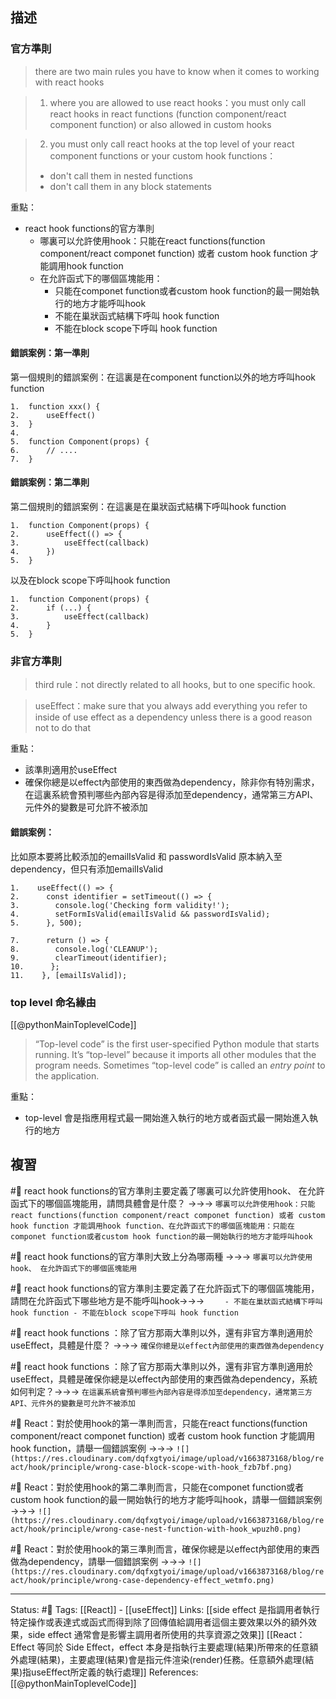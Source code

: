 ## 描述


### 官方準則
> there are two main rules you have to know when it comes to working with react hooks

> 1. where you are allowed to use react hooks：you must only call react hooks in react functions (function component/react component function) or also allowed in custom hooks

> 2. you must only call react hooks at the top level of your react component functions or your custom hook functions：
 >  - don't call them in nested functions
>   - don't call them in any block statements

  
重點：
- react hook functions的官方準則
	- 哪裏可以允許使用hook：只能在react functions(function component/react componet function) 或者 custom hook function 才能調用hook function
	- 在允許函式下的哪個區塊能用：
		- 只能在componet function或者custom hook function的最一開始執行的地方才能呼叫hook
		- 不能在巢狀函式結構下呼叫 hook function
		- 不能在block scope下呼叫 hook function



#### 錯誤案例：第一準則

第一個規則的錯誤案例：在這裏是在component function以外的地方呼叫hook function
```
1.  function xxx() {
2.      useEffect()
3.  }
4. 
5.  function Component(props) {
6.      // ....
7.  }
```



#### 錯誤案例：第二準則

第二個規則的錯誤案例：在這裏是在巢狀函式結構下呼叫hook function
```
1.  function Component(props) {
2.      useEffect(() => {
3.          useEffect(callback)
4.      })
5.  }
```

  以及在block scope下呼叫hook function
```
1.  function Component(props) {
2.      if (...) {
3.          useEffect(callback)
4.      }
5.  }
```


### 非官方準則

> third rule：not directly related to all hooks, but to one specific hook.

> useEffect：make sure that you always add everything you refer to inside of use effect as a dependency unless there is a good reason not to do that


重點：
- 該準則適用於useEffect
- 確保你總是以effect內部使用的東西做為dependency，除非你有特別需求，在這裏系統會預判哪些內部內容是得添加至dependency，通常第三方API、元件外的變數是可允許不被添加


#### 錯誤案例：

比如原本要將比較添加的emailIsValid 和 passwordIsValid 原本納入至dependency，但只有添加emailIsValid
```
1.    useEffect(() => {
2.      const identifier = setTimeout(() => {
3.        console.log('Checking form validity!');
4.        setFormIsValid(emailIsValid && passwordIsValid);
5.      }, 500);

7.      return () => {
8.        console.log('CLEANUP');
9.        clearTimeout(identifier);
10.      };
11.    }, [emailIsValid]);
```



### top level 命名緣由
[[@pythonMainToplevelCode]]
> “Top-level code” is the first user-specified Python module that starts running. It’s “top-level” because it imports all other modules that the program needs. Sometimes “top-level code” is called an _entry point_ to the application.

重點：
- top-level 會是指應用程式最一開始進入執行的地方或者函式最一開始進入執行的地方

## 複習

#🧠 react hook functions的官方準則主要定義了哪裏可以允許使用hook、 在允許函式下的哪個區塊能用，請問具體會是什麼？ ->->-> `哪裏可以允許使用hook：只能react functions(function component/react componet function) 或者 custom hook function 才能調用hook function、在允許函式下的哪個區塊能用：只能在componet function或者custom hook function的最一開始執行的地方才能呼叫hook`
<!--SR:!2023-06-01,153,250-->

#🧠 react hook functions的官方準則大致上分為哪兩種 ->->-> `哪裏可以允許使用hook、 在允許函式下的哪個區塊能用`
<!--SR:!2023-01-16,74,250-->

#🧠 react hook functions的官方準則主要定義了在允許函式下的哪個區塊能用，請問在允許函式下哪些地方是不能呼叫hook->->-> `	- 不能在巢狀函式結構下呼叫 hook function - 不能在block scope下呼叫 hook function`
<!--SR:!2023-04-21,129,250-->

#🧠 react hook functions ：除了官方那兩大準則以外，還有非官方準則適用於useEffect，具體是什麼？ ->->-> `確保你總是以effect內部使用的東西做為dependency`
<!--SR:!2023-05-01,135,250-->

#🧠 react hook functions ：除了官方那兩大準則以外，還有非官方準則適用於useEffect，具體是確保你總是以effect內部使用的東西做為dependency，系統如何判定？->->-> `在這裏系統會預判哪些內部內容是得添加至dependency，通常第三方API、元件外的變數是可允許不被添加`
<!--SR:!2023-05-09,138,250-->

#🧠 React：對於使用hook的第一準則而言，只能在react functions(function component/react componet function) 或者 custom hook function 才能調用hook function，請舉一個錯誤案例 ->->-> `![](https://res.cloudinary.com/dqfxgtyoi/image/upload/v1663873168/blog/react/hook/principle/wrong-case-block-scope-with-hook_fzb7bf.png)`
<!--SR:!2023-07-26,191,250-->

#🧠 React：對於使用hook的第二準則而言，只能在componet function或者custom hook function的最一開始執行的地方才能呼叫hook，請舉一個錯誤案例 ->->-> `![](https://res.cloudinary.com/dqfxgtyoi/image/upload/v1663873168/blog/react/hook/principle/wrong-case-nest-function-with-hook_wpuzh0.png)`
<!--SR:!2023-01-16,74,250-->

#🧠 React：對於使用hook的第三準則而言，確保你總是以effect內部使用的東西做為dependency，請舉一個錯誤案例 ->->-> `![](https://res.cloudinary.com/dqfxgtyoi/image/upload/v1663873168/blog/react/hook/principle/wrong-case-dependency-effect_wetmfo.png)`
<!--SR:!2023-07-01,172,250-->


---
Status: #🌱 
Tags:
[[React]] - [[useEffect]]
Links:
[[side effect 是指調用者執行特定操作或表達式或函式而得到除了回傳值給調用者這個主要效果以外的額外效果，side effect 通常會是影響主調用者所使用的共享資源之效果]]
[[React：Effect 等同於 Side Effect，effect 本身是指執行主要處理(結果)所帶來的任意額外處理(結果)，主要處理(結果)會是指元件渲染(render)任務。任意額外處理(結果)指useEffect所定義的執行處理]]
References:
[[@pythonMainToplevelCode]]